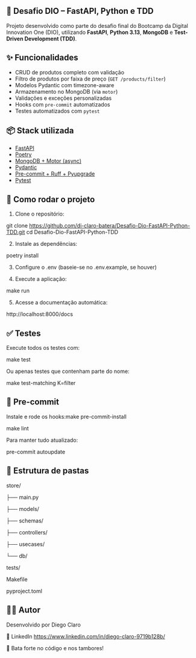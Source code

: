 ## 🚀 Desafio DIO – FastAPI, Python e TDD

Projeto desenvolvido como parte do desafio final do Bootcamp da Digital Innovation One (DIO), utilizando **FastAPI**, **Python 3.13**, **MongoDB** e **Test-Driven Development (TDD)**.


## ✨ Funcionalidades

- CRUD de produtos completo com validação
- Filtro de produtos por faixa de preço (`GET /products/filter`)
- Modelos Pydantic com timezone-aware
- Armazenamento no MongoDB (via `motor`)
- Validações e exceções personalizadas
- Hooks com `pre-commit` automatizados
- Testes automatizados com `pytest`



## 📦 Stack utilizada

- [FastAPI](https://fastapi.tiangolo.com/)
- [Poetry](https://python-poetry.org/)
- [MongoDB + Motor (async)](https://motor.readthedocs.io/)
- [Pydantic](https://docs.pydantic.dev/)
- [Pre-commit + Ruff + Pyupgrade](https://pre-commit.com/)
- [Pytest](https://docs.pytest.org/en/latest/)



## 🔧 Como rodar o projeto

1. Clone o repositório:

git clone https://github.com/di-claro-batera/Desafio-Dio-FastAPI-Python-TDD.git
cd Desafio-Dio-FastAPI-Python-TDD


2.  Instale as dependências:

poetry install


3.  Configure o .env (baseie-se no .env.example, se houver)

   
4.  Execute a aplicação:

make run


5.  Acesse a documentação automática:

http://localhost:8000/docs


## ✅ Testes

Execute todos os testes com:

make test

Ou apenas testes que contenham parte do nome:

make test-matching K=filter

## 🧹 Pre-commit

Instale e rode os hooks:make pre-commit-install

make lint


Para manter tudo atualizado:

pre-commit autoupdate

## 📂 Estrutura de pastas

store/

├── main.py

├── models/

├── schemas/

├── controllers/

├── usecases/

└── db/

tests/

Makefile

pyproject.toml



## 👨‍💻 Autor

Desenvolvido por Diego Claro

🔗 LinkedIn https://www.linkedin.com/in/diego-claro-9719b128b/

🎸 Bata forte no código e nos tambores!
